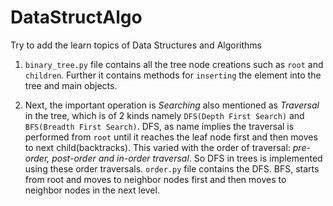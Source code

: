 # DataStructAlgo
Try to add the learn topics of Data Structures and Algorithms

1. `binary_tree.py` file contains all the tree node creations such as `root` and `children`. Further it contains methods for `inserting` the element into the tree and main objects.

2. Next, the important operation is *Searching* also mentioned as *Traversal* in the tree, which is of 2 kinds namely `DFS(Depth First Search)` and `BFS(Breadth First Search)`. 
	DFS, as name implies the traversal is performed from `root` until it reaches the leaf node first and then moves to next child(backtracks). This varied with the order of traversal: *pre-order, post-order and in-order traversal*. So DFS in trees is implemented using these order traversals. `order.py` file contains the DFS.
	BFS, starts from root and moves to neighbor nodes first and then moves to neighbor nodes in the next level. 